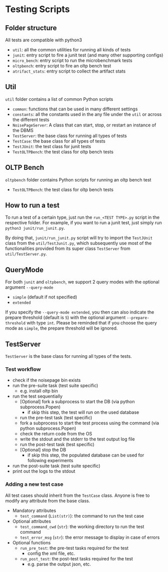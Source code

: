 # Testing Scripts

## Folder structure
All tests are compatible with python3
- `util`: all the common utilities for running all kinds of tests
- `junit`: entry script to fire a junit test (and many other supporting configs)
- `micro_bench`: entry script to run the microbenchmark tests
- `oltpbench`: entry script to fire an oltp bench test
- `atrifact_stats`: entry script to collect the artifact stats

## Util
`util` folder contains a list of common Python scripts
- `common`: functions that can be used in many different settings
- `constants`: all the constants used in the any file under the `util` or across the different tests
- `NoisePageServer`: A class that can start, stop, or restart an instance of the DBMS
- `TestServer`: the base class for running all types of tests
- `TestCase`: the base class for all types of tests
- `TestJUnit`: the test class for junit tests
- `TestOLTPBench`: the test class for oltp bench tests

## OLTP Bench
`oltpbench` folder contains Python scripts for running an oltp bench test
- `TestOLTPBench`: the test class for oltp bench tests

## How to run a test
To run a test of a certain type, just run the `run_<TEST TYPE>.py` script in the respective folder. For example, if you want to run a junit test, just simply run `python3 junit/run_junit.py`.

By doing that, `junit/run_junit.py` script will try to import the `TestJUnit` class from the `util/TestJunit.py`, which subsequently use most of the functionalities provided from its super class `TestServer` from `util/TestServer.py`.

## QueryMode
For both `junit` and `oltpbench`, we support 2 query modes with the optional argument `--query-mode`
- `simple` (default if not specified)
- `extended`

If you specify the `--query-mode extended`, you then can also indicate the prepare threshold (default is `5`) with the optional argument `--prepare-threshold` with type `int`. Please be reminded that if you choose the query mode as `simple`, the prepare threshold will be ignored.

## TestServer
`TestServer` is the base class for running all types of the tests. 

### Test workflow
- check if the noisepage bin exists
- run the pre-suite task (test suite specific)
  - e.g. install oltp bin 
- run the test sequentially
  - [Optional] fork a subprocess to start the DB (via python subprocess.Popen) 
    - if skip this step, the test will run on the used database
  - run the pre-test task (test specific)
  - fork a subprocess to start the test process using the command (via python subprocess.Popen)
  - check the return code from the OS
  - write the stdout and the stderr to the test output log file
  - run the post-test task (test specific)
  - [Optional] stop the DB
    - if skip this step, the populated database can be used for following experiments
- run the post-suite task (test suite specific) 
- print out the logs to the stdout

### Adding a new test case
All test cases should inherit from the `TestCase` class. Anyone is free to modify any attribute from the base class.
- Mandatory attributes
  - `test_command` (`List(str)`): the command to run the test case
- Optional attributes
  - `test_command_cwd` (`str`): the working directory to run the test command
  - `test_error_msg` (`str`): the error message to display in case of errors
- Optional functions
  - `run_pre_test`: the pre-test tasks required for the test
    - config the xml file, etc.
  - `run_post_test`: the post-test tasks required for the test
    - e.g. parse the output json, etc.
